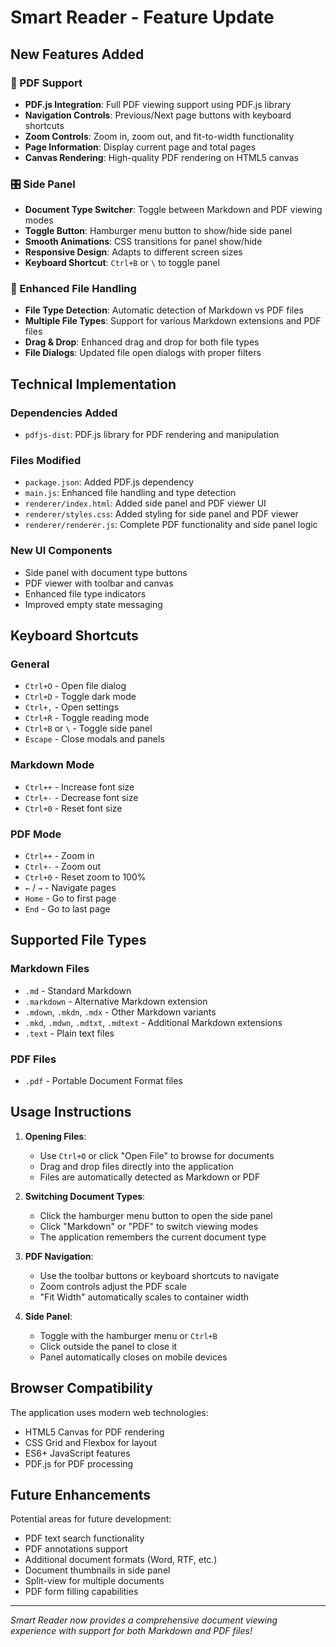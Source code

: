 # Smart Reader - Feature Update

## New Features Added

### 📄 PDF Support
- **PDF.js Integration**: Full PDF viewing support using PDF.js library
- **Navigation Controls**: Previous/Next page buttons with keyboard shortcuts
- **Zoom Controls**: Zoom in, zoom out, and fit-to-width functionality
- **Page Information**: Display current page and total pages
- **Canvas Rendering**: High-quality PDF rendering on HTML5 canvas

### 🎛️ Side Panel
- **Document Type Switcher**: Toggle between Markdown and PDF viewing modes
- **Toggle Button**: Hamburger menu button to show/hide side panel
- **Smooth Animations**: CSS transitions for panel show/hide
- **Responsive Design**: Adapts to different screen sizes
- **Keyboard Shortcut**: `Ctrl+B` or `\` to toggle panel

### 🔧 Enhanced File Handling
- **File Type Detection**: Automatic detection of Markdown vs PDF files
- **Multiple File Types**: Support for various Markdown extensions and PDF files
- **Drag & Drop**: Enhanced drag and drop for both file types
- **File Dialogs**: Updated file open dialogs with proper filters

## Technical Implementation

### Dependencies Added
- `pdfjs-dist`: PDF.js library for PDF rendering and manipulation

### Files Modified
- `package.json`: Added PDF.js dependency
- `main.js`: Enhanced file handling and type detection
- `renderer/index.html`: Added side panel and PDF viewer UI
- `renderer/styles.css`: Added styling for side panel and PDF viewer
- `renderer/renderer.js`: Complete PDF functionality and side panel logic

### New UI Components
- Side panel with document type buttons
- PDF viewer with toolbar and canvas
- Enhanced file type indicators
- Improved empty state messaging

## Keyboard Shortcuts

### General
- `Ctrl+O` - Open file dialog
- `Ctrl+D` - Toggle dark mode
- `Ctrl+,` - Open settings
- `Ctrl+R` - Toggle reading mode
- `Ctrl+B` or `\` - Toggle side panel
- `Escape` - Close modals and panels

### Markdown Mode
- `Ctrl++` - Increase font size
- `Ctrl+-` - Decrease font size
- `Ctrl+0` - Reset font size

### PDF Mode
- `Ctrl++` - Zoom in
- `Ctrl+-` - Zoom out
- `Ctrl+0` - Reset zoom to 100%
- `←` / `→` - Navigate pages
- `Home` - Go to first page
- `End` - Go to last page

## Supported File Types

### Markdown Files
- `.md` - Standard Markdown
- `.markdown` - Alternative Markdown extension
- `.mdown`, `.mkdn`, `.mdx` - Other Markdown variants
- `.mkd`, `.mdwn`, `.mdtxt`, `.mdtext` - Additional Markdown extensions
- `.text` - Plain text files

### PDF Files
- `.pdf` - Portable Document Format files

## Usage Instructions

1. **Opening Files**:
   - Use `Ctrl+O` or click "Open File" to browse for documents
   - Drag and drop files directly into the application
   - Files are automatically detected as Markdown or PDF

2. **Switching Document Types**:
   - Click the hamburger menu button to open the side panel
   - Click "Markdown" or "PDF" to switch viewing modes
   - The application remembers the current document type

3. **PDF Navigation**:
   - Use the toolbar buttons or keyboard shortcuts to navigate
   - Zoom controls adjust the PDF scale
   - "Fit Width" automatically scales to container width

4. **Side Panel**:
   - Toggle with the hamburger menu or `Ctrl+B`
   - Click outside the panel to close it
   - Panel automatically closes on mobile devices

## Browser Compatibility

The application uses modern web technologies:
- HTML5 Canvas for PDF rendering
- CSS Grid and Flexbox for layout
- ES6+ JavaScript features
- PDF.js for PDF processing

## Future Enhancements

Potential areas for future development:
- PDF text search functionality
- PDF annotations support
- Additional document formats (Word, RTF, etc.)
- Document thumbnails in side panel
- Split-view for multiple documents
- PDF form filling capabilities

---

*Smart Reader now provides a comprehensive document viewing experience with support for both Markdown and PDF files!*
